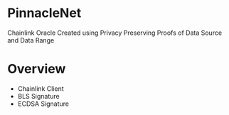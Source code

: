 # PinnacleNet
Chainlink Oracle Created using Privacy Preserving Proofs of Data Source and Data Range

# Overview 
- Chainlink Client
- BLS Signature
- ECDSA Signature
